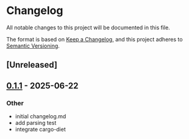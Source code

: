 # Changelog

All notable changes to this project will be documented in this file.

The format is based on [Keep a Changelog](https://keepachangelog.com/en/1.0.0/),
and this project adheres to [Semantic Versioning](https://semver.org/spec/v2.0.0.html).

## [Unreleased]

## [0.1.1](https://github.com/thanadolps/snss/compare/v0.1.0...v0.1.1) - 2025-06-22

### Other

- initial changelog.md
- add parsing test
- integrate cargo-diet
